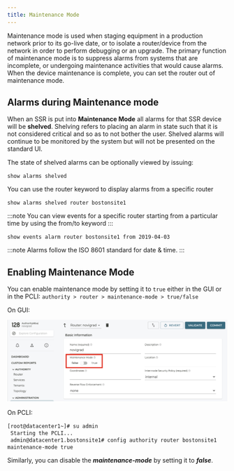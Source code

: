 ```yaml
---
title: Maintenance Mode
---
```


Maintenance mode is used when staging equipment in a production network prior to its go-live date, or to isolate a router/device from the network in order to perform debugging or an upgrade. The primary function of maintenance mode is to suppress alarms from systems that are incomplete, or undergoing maintenance activities that would cause alarms. When the device maintenance is complete, you can set the router out of maintenance mode.

## Alarms during Maintenance mode

When an SSR is put into **Maintenance Mode** all alarms for that SSR device will be **shelved**. Shelving refers to placing an alarm in state such that it is not considered critical and so as to not bother the user. Shelved alarms will continue to be monitored by the system but will not be presented on the standard UI.

The state of shelved alarms can be optionally viewed by issuing:
```
show alarms shelved
```

You can use the router keyword to display alarms from a specific router
```
show alarms shelved router bostonsite1
```
:::note
You can view events for a specific router starting from a particular time by using the from/to keyword
:::

```
show events alarm router bostonsite1 from 2019-04-03
```

:::note
Alarms follow the ISO 8601 standard for date & time.
:::

## Enabling Maintenance Mode

You can enable maintenance mode by setting it to `true` either in the GUI or in the PCLI: `authority > router > maintenance-mode > true/false`

On GUI:

![Maintenance Mode in Configuration](/img/howto_maintenance_mode.png)

On PCLI:
```
[root@datacenter1~]# su admin
 Starting the PCLI...
 admin@datacenter1.bostonsite1# config authority router bostonsite1 maintenance-mode true
```

Similarly, you can disable the  _**maintenance-mode**_ by setting it to _**false**_.